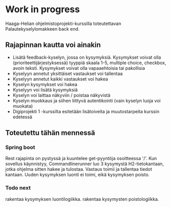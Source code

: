 # Work in progress

Haaga-Helian ohjelmistoprojekti-kurssilla toteutettavan Palautekyselylomakkeen back end. 

## Rajapinnan kautta voi ainakin
* Lisätä feedback-kyselyn, jossa on kysymyksiä. Kysymykset voivat olla (prioriteettijärjestyksessä) tyyppiä skaala 1-5, multiple choice, checkbox, avoin teksti. Kysymykset voivat olla vapaaehtoisia tai pakollisia
* Kyselyyn annetut yksittäiset vastaukset voi tallentaa
* Kyselyyn annetut kaikki vastaukset voi hakea
* Kyselyn kysymykset voi hakea
* Kyselyyn voi lisätä kysymyksiä
* Kyselyn voi laittaa näkyviin / poistaa näkyvistä
* Kyselyn muokkaus ja siihen liittyvä autentikointi (vain kyselyn luoja voi muokata)
* Digiprojekti 1 -kurssilta esitetään lisätoiveita ja muutostarpeita kurssin edetessä

## Toteutettu tähän mennessä

### Spring boot

Rest rajapinta on pystyssä ja kuuntelee get-pyyntöja osoitteessa '/'. Kun sovellus käynnistyy, Commandlinerunner luo 3 kysymystä H2-tietokantaan, jotka ohjelma sitten hakee ja tulostaa. Vastaus toimii ja tallentaa tiedot kantaan. Uuden kysymyksen luonti ei toimi, eikä kysymyksen poisto. 

### Todo next

rakentaa kysymyksen luontilogiikka. rakentaa kysymysten poistologiikka.  
